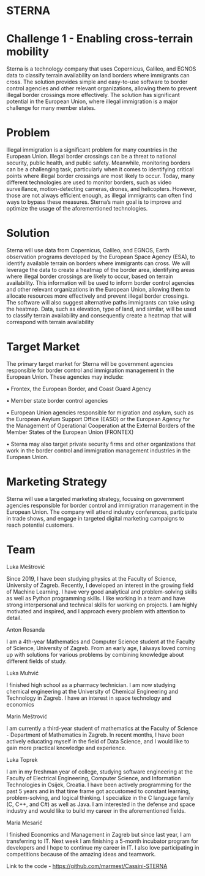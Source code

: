 <h1>STERNA</h1>
<h1>Challenge 1 - Enabling cross-terrain mobility</h1>

Sterna is a technology company that uses Copernicus, Galileo, and EGNOS data to classify terrain availability on land borders where immigrants can cross. The solution provides simple and easy-to-use software to border control agencies and other relevant organizations, allowing them to prevent illegal border crossings more effectively. The solution has significant potential in the European Union, where illegal immigration is a major challenge for many member states.



<h1>Problem</h1>

Illegal immigration is a significant problem for many countries in the European Union. Illegal border crossings can be a threat to national security, public health, and public safety. Meanwhile, monitoring borders can be a challenging task, particularly when it comes to identifying critical points where illegal border crossings are most likely to occur. Today, many different technologies are used to monitor borders, such as video surveillance, motion-detecting cameras, drones, and helicopters. However, those are not always efficient enough, as illegal immigrants can often find ways to bypass these measures. Sterna’s main goal is to improve and optimize the usage of the aforementioned technologies.



<h1>Solution</h1>

Sterna will use data from Copernicus, Galileo, and EGNOS, Earth observation programs developed by the European Space Agency (ESA), to identify available terrain on borders where immigrants can cross. We will leverage the data to create a heatmap of the border area, identifying areas where illegal border crossings are likely to occur, based on terrain availability. This information will be used to inform border control agencies and other relevant organizations in the European Union, allowing them to allocate resources more effectively and prevent illegal border crossings. The software will also suggest alternative paths immigrants can take using the heatmap. Data, such as elevation, type of land, and similar, will be used to classify terrain availability and consequently create a heatmap that will correspond with terrain availability



<h1>Target Market</h1>

The primary target market for Sterna will be government agencies responsible for border control and immigration management in the European Union. These agencies may include: 

• Frontex, the European Border, and Coast Guard Agency 

• Member state border control agencies 

• European Union agencies responsible for migration and asylum, such as the European Asylum Support Office (EASO) or the European Agency for the Management of Operational Cooperation at the External Borders of the Member States of the European Union (FRONTEX) 

• Sterna may also target private security firms and other organizations that work in the border control and immigration management industries in the European Union.



<h1>Marketing Strategy</h1>

Sterna will use a targeted marketing strategy, focusing on government agencies responsible for border control and immigration management in the European Union. The company will attend industry conferences, participate in trade shows, and engage in targeted digital marketing campaigns to reach potential customers.



<h1>Team</h1>

Luka Meštrović

Since 2019, I have been studying physics at the Faculty of Science, University of Zagreb. Recently, I developed an interest in the growing field of Machine Learning. I have very good analytical and problem-solving skills as well as Python programming skills. I like working in a team and have strong interpersonal and technical skills for working on projects. I am highly motivated and inspired, and I approach every problem with attention to detail.

Anton Rosanda 

I am a 4th-year Mathematics and Computer Science student at the Faculty of Science, University of Zagreb. From an early age, I always loved coming up with solutions for various problems by combining knowledge about different fields of study.

Luka Muhvić

I finished high school as a pharmacy technician. I am now studying chemical engineering at the University of Chemical Engineering and Technology in Zagreb. I have an interest in space technology and economics

Marin Meštrović 

I am currently a third-year student of mathematics at the Faculty of Science - Department of Mathematics in Zagreb. In recent months, I have been actively educating myself in the field of Data Science, and I would like to gain more practical knowledge and experience.

Luka Toprek

I am in my freshman year of college, studying software engineering at the Faculty of Electrical Engineering, Computer Science, and Information Technologies in Osijek, Croatia. I have been actively programming for the past 5 years and in that time frame got accustomed to constant learning, problem-solving, and logical thinking. I specialize in the C language family (C, C++, and C#) as well as Java. I am interested in the defense and space industry and would like to build my career in the aforementioned fields.

Maria Mesarić

I finished Economics and Management in Zagreb but since last year, I am transferring to IT. Next week I am finishing a 5-month incubator program for developers and I hope to continue my career in IT. I also love participating in competitions because of the amazing ideas and teamwork.



Link to the code - https://github.com/marmest/Cassini-STERNA

